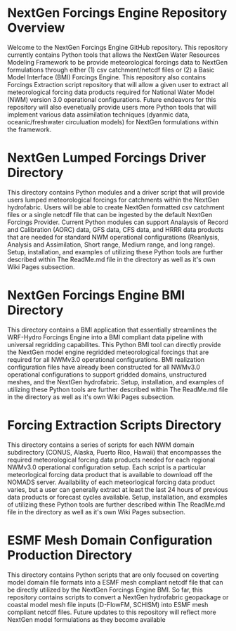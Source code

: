 # NextGen Forcings Engine Repository Overview
Welcome to the NextGen Forcings Engine GitHub repository. This repository currently contains Python tools that allows the NextGen Water Resources Modeling Framework to be provide meteorological forcings data to NextGen formulations through either (1) csv catchment/netcdf files or (2) a Basic Model Interface (BMI) Forcings Engine. This repository also contains Forcings Extraction script repository that will allow a given user to extract all meteorological forcing data products required for National Water Model (NWM) version 3.0 operational configurations. Future endeavors for this repository will also evenetually provide users more Python tools that will implement various data assimilation techniques (dyanmic data, oceanic/freshwater circuluation models) for NextGen formulations within the framework. 

# NextGen Lumped Forcings Driver Directory
This directory contains Python modules and a driver script that will provide users lumped meteorological forcings for catchments within the NextGen hydrofabric. Users will be able to create NextGen formatted csv catchment files or a single netcdf file that can be ingested by the default NextGen Forcings Provider. Current Python modules can support Analaysis of Record and Calibration (AORC) data, GFS data, CFS data, and HRRR data products that are needed for standard NWM operational configurations (Reanlysis, Analysis and Assimilation, Short range, Medium range, and long range). Setup, installation, and examples of utilizing these Python tools are further described within The ReadMe.md file in the directory as well as it's own Wiki Pages subsection. 

# NextGen Forcings Engine BMI Directory
This directory contains a BMI application that essentially streamlines the WRF-Hydro Forcings Engine into a BMI compliant data pipeline with universal regridding capabilites. This Python BMI tool can directly provide the NextGen model engine regridded meteorological forcings that are required for all NWMv3.0 operational configurations. BMI realization configuration files have already been constructed for all NWMv3.0 operational configurations to support gridded domains, unstructured meshes, and the NextGen hydrofabric. Setup, installation, and examples of utilizing these Python tools are further described within The ReadMe.md file in the directory as well as it's own Wiki Pages subsection. 

# Forcing Extraction Scripts Directory
This directory contains a series of scripts for each NWM domain subdirectory (CONUS, Alaska, Puerto Rico, Hawaii) that encompasses the required meteorological forcing data products needed for each regional NWMv3.0 operational configuration setup. Each script is a particular meteorlogical forcing data product that is available to download off the NOMADS server. Availability of each meteorlogical forcing data product varies, but a user can generally extract at least the last 24 hours of previous data products or forecast cycles available. Setup, installation, and examples of utilizing these Python tools are further described within The ReadMe.md file in the directory as well as it's own Wiki Pages subsection. 

# ESMF Mesh Domain Configuration Production Directory
This directory contains Python scripts that are only focused on coverting model domain file formats into a ESMF mesh compliant netcdf file that can be directly utilized by the NextGen Forcings Engine BMI. So far, this repository contains scripts to convert a NextGen hydrofabric geopackage or coastal model mesh file inputs (D-FlowFM, SCHISM) into ESMF mesh compliant netcdf files. Future updates to this repository will reflect more NextGen model formulations as they become available
